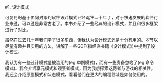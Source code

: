 #1. 设计模式

可复用的基于面向对象的软件设计模式已经诞生二十年了，对于快速发展的软件行业来说，可以说是非常古老了。本书介绍了一些经典的设计模式，并且和很多框架进行了对比。

虽然在过去几十年我们学了很多东西，但我认为设计模式还是十分有用的。本节以尽量有趣并且实用的方法，讲解了一些GOF(指经典书籍《设计模式》)中提到了设计模式。

我认为有一些设计模式是被滥用的(eg.单例模式)，而有一些责备忽略了(eg.命令模式)。我会介绍享元模式和观察者模式，因为我想探索这两者与游戏的相关性。我还会介绍原型模式和状态模式，看看他们在更大的编程领域是如何使用的。